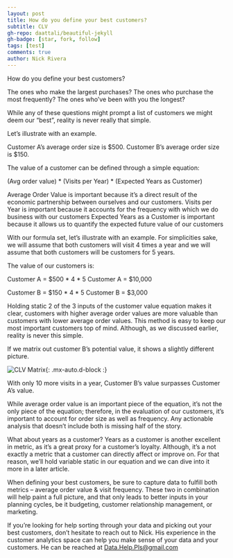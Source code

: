 ```yaml
---
layout: post
title: How do you define your best customers? 
subtitle: CLV
gh-repo: daattali/beautiful-jekyll
gh-badge: [star, fork, follow]
tags: [test]
comments: true
author: Nick Rivera
---
```


How do you define your best customers? 

The ones who make the largest purchases? 
The ones who purchase the most frequently? 
The ones who’ve been with you the longest? 

While any of these questions might prompt a list of customers we might deem our “best”, reality is never really that simple. 

Let’s illustrate with an example. 

Customer A’s average order size is $500. 
Customer B’s average order size is $150. 


The value of a customer can be defined through a simple equation:

 (Avg order value) * (Visits per Year) * (Expected Years as Customer)

Average Order Value is important because it’s a direct result of the economic partnership between ourselves and our customers. 
Visits per Year is important because it accounts for the frequency with which we do business with our customers
Expected Years as a Customer is important because it allows us to quantify the expected future value of our customers 

With our formula set, let’s illustrate with an example. For simplicities sake, we will assume that both customers will visit 4 times a year and we will assume that both customers will be customers for 5 years. 

The value of our customers is:

Customer A = $500 * 4 * 5
Customer A = $10,000

Customer B = $150 * 4 * 5
Customer B = $3,000

Holding static 2 of the 3 inputs of the customer value equation makes it clear, customers with higher average order values are more valuable than customers with lower average order values. 
This method is easy to keep our most important customers top of mind. Although, as we discussed earlier, reality is never this simple. 

If we matrix out customer B’s potential value, it shows a slightly different picture. 

![CLV Matrix](https://nick-rivera-ru.github.io/assets/img/Customer_Value_Example.png){: .mx-auto.d-block :}

With only 10 more visits in a year, Customer B’s value surpasses Customer A’s value. 

While average order value is an important piece of the equation, it’s not the only piece of the equation; therefore, in the evaluation of our customers, it’s important to account for order size as well as frequency. Any actionable analysis that doesn’t include both is missing half of the story. 

What about years as a customer? Years as a customer is another excellent in metric, as it’s a great proxy for a customer’s loyalty. Although, it’s a not exactly a metric that a 
customer can directly affect or improve on. For that reason, we’ll hold variable static in our equation and we can dive into it more in a later article. 

When defining your best customers, be sure to capture data to fulfill both metrics – average order value & visit frequency. These two in combination will help paint a full picture, and that only leads to better inputs in your planning cycles, be it budgeting, customer relationship management, or marketing. 

If you’re looking for help sorting through your data and picking out your best customers, don’t hesitate to reach out to Nick. His experience in the customer analytics space can help you make sense of your data and your customers. He can be reached at Data.Help.Pls@gmail.com 